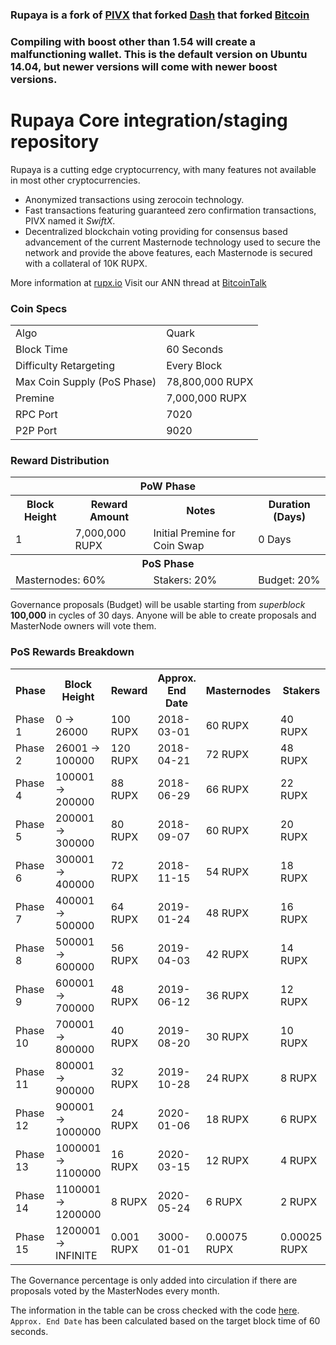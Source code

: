 ### Rupaya is a fork of [PIVX](https://github.com/PIVX-Project/PIVX) that forked [Dash](https://github.com/dashpay/dash) that forked [Bitcoin](https://github.com/bitcoin/bitcoinp)

### Compiling with boost other than 1.54 will create a malfunctioning wallet. This is the default version on Ubuntu 14.04, but newer versions will come with newer boost versions.


# Rupaya Core integration/staging repository


Rupaya is a cutting edge cryptocurrency, with many features not available in most other cryptocurrencies.
- Anonymized transactions using zerocoin technology.
- Fast transactions featuring guaranteed zero confirmation transactions, PIVX named it _SwiftX_.
- Decentralized blockchain voting providing for consensus based advancement of the current Masternode
  technology used to secure the network and provide the above features, each Masternode is secured
  with a collateral of 10K RUPX.

More information at [rupx.io](https://www.rupx.io) Visit our ANN thread at [BitcoinTalk](http://www.bitcointalk.org/index.php)


### Coin Specs
<table>
<tr><td>Algo</td><td>Quark</td></tr>
<tr><td>Block Time</td><td>60 Seconds</td></tr>
<tr><td>Difficulty Retargeting</td><td>Every Block</td></tr>
<tr><td>Max Coin Supply (PoS Phase)</td><td>78,800,000 RUPX</td></tr>
<tr><td>Premine</td><td>7,000,000 RUPX</td></tr>
<tr><td>RPC Port</td><td>7020</td></tr>
<tr><td>P2P Port</td><td>9020</td></tr>
</table>


### Reward Distribution

<table>
<th colspan=4>PoW Phase</th>
<tr><th>Block Height</th><th>Reward Amount</th><th>Notes</th><th>Duration (Days)</th></tr>
<tr><td>1</td><td>7,000,000 RUPX</td><td>Initial Premine for Coin Swap</td><td>0 Days</td></tr>
<tr><th colspan=4>PoS Phase</th></tr>
<td colspan=2>Masternodes: 60%</td><td>Stakers: 20%</td><td>Budget: 20%</td></tr>
</table>


Governance proposals (Budget) will be usable starting from _superblock_ **100,000** in cycles of 30 days. Anyone will be able to create proposals and MasterNode owners will vote them.

### PoS Rewards Breakdown

<table>
<th>Phase</th><th>Block Height</th><th>Reward</th><th>Approx. End Date</th><th>Masternodes</th><th>Stakers</th><th>Governance Max</th>
<tr><td>Phase 1</td><td>0 ->  26000</td><td>100 RUPX</td><td>2018-03-01</td><td>60 RUPX</td><td>40 RUPX</td><td>0 RUPX</td></tr>
<tr><td>Phase 2</td><td> 26001 ->  100000</td><td>120 RUPX</td><td>2018-04-21</td><td>72 RUPX</td><td>48 RUPX</td><td>0 RUPX</td></tr>
<tr><td>Phase 4</td><td>100001 ->  200000</td><td>88 RUPX</td><td>2018-06-29</td><td>66 RUPX</td><td>22 RUPX</td><td>22 RUPX</td></tr>
<tr><td>Phase 5</td><td>200001 ->  300000</td><td>80 RUPX</td><td>2018-09-07</td><td>60 RUPX</td><td>20 RUPX</td><td>20 RUPX</td></tr>
<tr><td>Phase 6</td><td>300001 ->  400000</td><td>72 RUPX</td><td>2018-11-15</td><td>54 RUPX</td><td>18 RUPX</td><td>18 RUPX</td></tr>
<tr><td>Phase 7</td><td>400001 ->  500000</td><td>64 RUPX</td><td>2019-01-24</td><td>48 RUPX</td><td>16 RUPX</td><td>16 RUPX</td></tr>
<tr><td>Phase 8</td><td>500001 ->  600000</td><td>56 RUPX</td><td>2019-04-03</td><td>42 RUPX</td><td>14 RUPX</td><td>14 RUPX</td></tr>
<tr><td>Phase 9</td><td>600001 ->  700000</td><td>48 RUPX</td><td>2019-06-12</td><td>36 RUPX</td><td>12 RUPX</td><td>12 RUPX</td></tr>
<tr><td>Phase 10</td><td>700001 ->  800000</td><td>40 RUPX</td><td>2019-08-20</td><td>30 RUPX</td><td>10 RUPX</td><td>10 RUPX</td></tr>
<tr><td>Phase 11</td><td>800001 ->  900000</td><td>32 RUPX</td><td>2019-10-28</td><td>24 RUPX</td><td>8 RUPX</td><td>8 RUPX</td></tr>
<tr><td>Phase 12</td><td>900001 -> 1000000</td><td>24 RUPX</td><td>2020-01-06</td><td>18 RUPX</td><td>6 RUPX</td><td>6 RUPX</td></tr>
<tr><td>Phase 13</td><td>1000001 -> 1100000</td><td>16 RUPX</td><td>2020-03-15</td><td>12 RUPX</td><td>4 RUPX</td><td>4 RUPX</td></tr>
<tr><td>Phase 14</td><td>1100001 -> 1200000</td><td>8 RUPX</td><td>2020-05-24</td><td>6 RUPX</td><td>2 RUPX</td><td>2 RUPX</td></tr>
<tr><td>Phase 15</td><td>1200001 -> INFINITE</td><td>0.001 RUPX</td><td>3000-01-01</td><td>0.00075 RUPX</td><td>0.00025 RUPX</td><td>0.00025 RUPX</td></tr>
</table>

The Governance percentage is only added into circulation if there are proposals voted by the MasterNodes every month.

The information in the table can be cross checked with the code [here](https://github.com/rupaya-project/rupaya/blob/v4.0.0/src/main.cpp#L2131-L2158). `Approx. End Date` has been calculated based on the target block time of 60 seconds.

